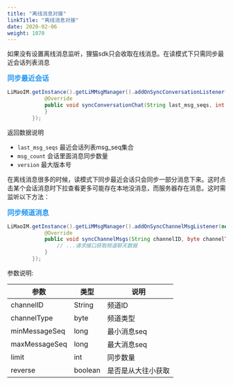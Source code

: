 ```yaml
---
title: "离线消息对接"
linkTitle: "离线消息对接"
date: 2020-02-06 
weight: 1070
---
```


如果没有设置离线消息监听，狸猫sdk只会收取在线消息。在读模式下只需同步最近会话列表消息

**<font color='#2196F3' size=3>同步最近会话</font>**
```java
LiMaoIM.getInstance().getLiMMsgManager().addOnSyncConversationListener(new ISyncConversationChat() {
            @Override
            public void syncConversationChat(String last_msg_seqs, int msg_count, long version,  ISyncConversationChatBack iSyncConversationChatBack) {
            }
        });
```
返回数据说明
* `last_msg_seqs` 最近会话列表msg_seq集合
* `msg_count` 会话里面消息同步数量
* `version` 最大版本号


在离线消息很多的时候，读模式下同步最近会话只会同步一部分消息下来。这时点击某个会话消息时下拉查看更多可能存在本地没消息，而服务器存在消息。这时需监听以下方法：

**<font color='#2196F3' size=3>同步频道消息</font>**
```java
LiMaoIM.getInstance().getLiMMsgManager().addOnSyncChannelMsgListener(new ISyncChannelMsgListener() {
            @Override
            public void syncChannelMsgs(String channelID, byte channelType, long minMessageSeq, long maxMesageSeq, int limit, boolean reverse, ISyncChannelMsgBack iSyncChannelMsgBack) {
                // ...请求接口获取频道聊天数据
            }
        });
```

参数说明:

| 参数          | 类型    | 说明               |
| ------------- | ------- | ------------------ |
| channelID     | String  | 频道ID             |
| channelType   | byte    | 频道类型           |
| minMessageSeq | long    | 最小消息seq        |
| maxMessageSeq | long    | 最大消息seq        |
| limit         | int     | 同步数量           |
| reverse       | boolean | 是否是从大往小获取 |